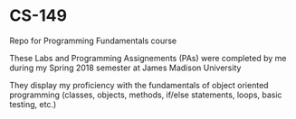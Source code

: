 # CS-149
Repo for Programming Fundamentals course

These Labs and Programming Assignements (PAs) were completed by me during my Spring 2018 semester at James Madison University

They display my proficiency with the fundamentals of object oriented programming (classes, objects, methods, if/else statements, loops, basic testing, etc.)
